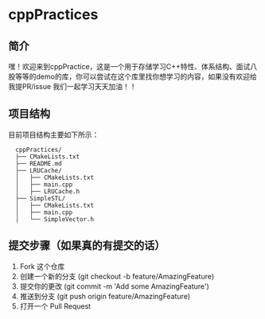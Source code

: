 # cppPractices

## 简介
嘿！欢迎来到cppPractice，这是一个用于存储学习C++特性、体系结构、面试八股等等的demo的库，你可以尝试在这个库里找你想学习的内容，如果没有欢迎给我提PR/issue
我们一起学习天天加油！！

## 项目结构
目前项目结构主要如下所示：
  
      cppPractices/
      ├── CMakeLists.txt
      ├── README.md
      ├── LRUCache/      
      │   ├── CMakeLists.txt
      │   ├── main.cpp
      │   ├── LRUCache.h
      ├── SimpleSTL/
      │   ├── CMakeLists.txt
      │   ├── main.cpp
      │   └── SimpleVector.h

## 提交步骤（如果真的有提交的话）
1.	Fork 这个仓库
2.	创建一个新的分支 (git checkout -b feature/AmazingFeature)
3.	提交你的更改 (git commit -m 'Add some AmazingFeature')
4.	推送到分支 (git push origin feature/AmazingFeature)
5.	打开一个 Pull Request
